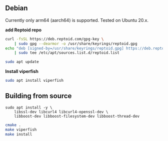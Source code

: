 
## Debian
Currently only arm64 (aarch64) is supported. Tested on Ubuntu 20.x.

**add Reptoid repo**
```bash
curl -fsSL https://deb.reptoid.com/gpg-key \
    | sudo gpg --dearmor -o /usr/share/keyrings/reptoid.gpg
echo "deb [signed-by=/usr/share/keyrings/reptoid.gpg] https://deb.reptoid.com focal main" \
    | sudo tee /etc/apt/sources.list.d/reptoid.list

sudo apt update
```

**Install viperfish**
```bash
sudo apt install viperfish
```

## Building from source

```
sudo apt install -y \
    libssl-dev libcurl4 libcurl4-openssl-dev \
    libboost-dev libboost-filesystem-dev libboost-thread-dev
```


```bash
cmake .
make viperfish
make install
```

